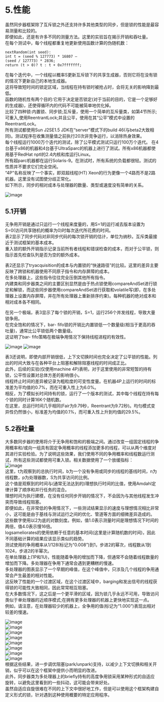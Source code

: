 5.性能
====

虽然同步器框架除了互斥锁之外还支持许多其他类型的同步，但是锁的性能是最容易测量和比较的。<br>
即便如此，还是有许多不同的测量方法。这里的实验旨在揭示开销和吞吐量。<br>
在每个测试中，每个线程都重复地更新使用函数计算的伪随机数：<br>
```
nextRandom(int seed):
int t = (seed % 127773) * 16807 –
(seed / 127773) * 2836;
return (t > 0)? t : t + 0x7fffffff;
```
在每个迭代中，一个线程以概率S更新互斥锁下的共享生成器，否则它将在没有锁的情况下更新自己的本地生成器。<br>
这将导致短时间的锁定区域，当线程在持有锁时被抢占时，会将无关的影响降到最低。<br>
函数的随机性有两个目的:它用于决定是否锁定(对于当前的目的，它是一个足够好的生成器)，还使得循环内的代码不可能被简单地优化掉。<br>
比较了四种锁:内置锁、同步锁;互斥量，使用一个简单的互斥量类，如第4节所示;可重入,使用ReentrantLock;并且公平，使用在其“公平”模式中设置的ReentrantLock。<br>
所有测试都使用Sun J2SE1.5 JDK在“server"模式下的build 46(与beta2大致相同)。测试程序在收集测量值之前执行20次非竞争运行，以消除热身效果。<br>
每个线程运行1000万个迭代的测试，除了公平模式测试只运行100万个迭代。
在4台基于x86的机器和4台基于UltraSparc的机器上进行了测试。所有x86机器都使用基于RedHat nptl的2.4内核和库运行Linux。<br>
所有超parc机器都在运行Solaris-9。在测试时，所有系统的负载都很轻。测试的性质并不要求它们完全空闲。<br>
“4P”名称反映了一个事实，即双超线程(HT) Xeon的行为更像一个4路而不是2路机器。这里没有试图使分歧正常化。<br>
如下所示，同步的相对成本与处理器的数量、类型或速度没有简单的关系。<br>

![image](https://github.com/sushengmiyan/JUC_start/blob/master/images/003.jpg)

5.1开销
--

无争用开销是通过只运行一个线程来度量的，用S=1的运行减去版本设置为S=0(访问共享随机的概率为0)时每次迭代所花费的时间。<br>
表2显示了同步代码对非同步代码的每次锁开销的估计，单位为纳秒。互斥类最接近于测试框架的基本成本。<br>
重入锁的额外开销指示记录当前所有者线程和错误检查的成本，而对于公平锁，则指示首先检查队列是否为空的额外成本。<br>

表2还显示了tryacquisition的成本与内置锁的“快速路径”的比较。这里的差异主要反映了跨锁和机器使用不同原子指令和内存屏障的成本。<br>
在多处理器上，这些指令往往完全压倒其他所有指令。<br>
内建类和同步器类之间的主要区别显然是由于热点锁使用compareAndSet进行锁定和解锁，而这些同步器使用compareAndSet进行获取和volatile写(即，在多处理器上设置内存屏障，并在所有处理器上重新排序约束)。每种机器的绝对成本和相对成本各不相同。<br>

在另一个极端，表3显示了每个锁的开销，S=1，运行256个并发线程，导致大量锁争用。<br>
在完全饱和的情况下，bar- fifo锁的开销比内置锁低一个数量级(相当于更高的吞吐量)，通常比公平锁低两个数量级。<br>
这证明了bar- fifo策略在极端争用情况下保持线程进程的有效性。<br>

![image](https://github.com/sushengmiyan/JUC_start/blob/master/images/004.jpg)
![image](https://github.com/sushengmiyan/JUC_start/blob/master/images/005.jpg)

表3还说明，即使内部开销很低，上下文切换时间也完全决定了公平锁的性能。列出的时间大致与在各种平台上阻塞和解除阻塞线程的时间成正比。<br>
此外，后续的实验(仅使用machine 4P)表明，对于这里使用的非常短暂的持有锁，公平性设置对总体方差的影响很小。<br>
线程终止时间的差异被记录为粗粒度的可变性度量。在机器4P上运行的时间的标准差为平均值的0.7%，而在可重入性上为6.0%。<br>
相反，为了模拟长时间持有的锁，运行了一个版本的测试，其中每个线程在持有每个锁的同时计算16K个随机数。<br>
在这里，总运行时间几乎相同(Fair为9.79秒，Reentrant为9.72秒)。均匀模式变异性仍然很小，标准差为均值的0.1%，而可重入性上升到均值的29.5%。<br>

5.2吞吐量
--

大多数同步器的使用将介于无争用和饱和的极端之间。通过改变一组固定线程的争用概率和/或向一组具有固定争用概率的线程添加更多的线程，可以从两个维度对其进行实验检验。为了说明这些效果，我们使用不同的争用概率和线程数运行测试，所有这些测试都使用可重入锁。相关数据使用了一个放缓指标：<br>
![image](https://github.com/sushengmiyan/JUC_start/blob/master/images/006.jpg)<br>
这里，t为观察到的总执行时间，b为一个没有争用或同步的线程的基线时间，n为线程数，p为处理器数，S为共享访问的比例。<br>
这个值是观察到的时间与(通常无法达到的)理想执行时间的比值，使用Amdahl定律计算了顺序和并行任务的混合。<br>
理想时间为执行建模，在没有任何同步开销的情况下，不会因为与其他线程发生冲突而导致线程阻塞。<br>
即便如此，在非常低的争用情况下，一些测试结果显示的速度与理想情况相比非常小，这可能是由于基线与测试运行之间的优化、管道等方面的细微差异造成的。<br>
这些数字使用以2为底的对数刻度。例如，值1.0表示测量时间是理想情况下时间的两倍，值4.0表示慢16倍。<br>
logsameliorates的使用依赖于任意的基本时间(这里是计算随机数的时间)，因此不同基础计算的结果应该显示类似的趋势。<br>
测试使用的争用概率从1/128(标记为“0.008”)到1，步进2的幂次，线程数从1到1024，步进2的半幂次。<br>
在单处理器上(1P和1U)，性能随着争用的增加而下降，但通常不会随着线程数量的增加而下降。多处理器在争用下通常会遇到更糟糕的慢速。<br>
多处理器的图表显示了一个早期的峰值，在这个峰值中，只涉及几个线程的争用通常会产生最差的相对性能。<br>
这反映了性能的一个过渡区域，在这个过渡区域中，barging和发出信号的线程获得锁的可能性大致相同，因此常常相互阻塞。<br>
在大多数情况下，这之后是一个更平滑的区域，因为锁几乎永远不可用，导致访问类似于单处理器的近顺序模式;在拥有更多处理器的机器上更快地实现这一点。<br>
例如，请注意，在处理器较少的机器上，全争用的值(标记为“1.000”)表现出相对较差的慢速。<br>

![image](https://github.com/sushengmiyan/JUC_start/blob/master/images/007.jpg)<br>
![image](https://github.com/sushengmiyan/JUC_start/blob/master/images/008.jpg)<br>
![image](https://github.com/sushengmiyan/JUC_start/blob/master/images/009.jpg)<br>
![image](https://github.com/sushengmiyan/JUC_start/blob/master/images/010.jpg)<br>
![image](https://github.com/sushengmiyan/JUC_start/blob/master/images/011.jpg)<br>
![image](https://github.com/sushengmiyan/JUC_start/blob/master/images/012.jpg)<br>
![image](https://github.com/sushengmiyan/JUC_start/blob/master/images/013.jpg)<br>
![image](https://github.com/sushengmiyan/JUC_start/blob/master/images/014.jpg)<br>
根据这些结果，进一步调优阻塞(park/unpark)支持，以减少上下文切换和相关开销，似乎可以在这个框架中提供小而明显的改进。<br>
此外，同步器类为多处理器上的briefly持有的高度争用锁采用某种形式的自适应旋转，以避免这里看到的一些抖动，这可能会带来好处。<br>
虽然自适应自旋很难在不同的上下文中很好地工作，但是可以使用这个框架构建自定义形式的锁，针对遇到这种使用概要的特定应用程序。<br>





